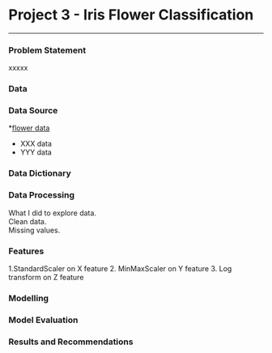 # Project 3 - Iris Flower Classification

---

### Problem Statement

xxxxx

### Data

### Data Source
*[flower data](www.bbc.co.uk)
* XXX data
* YYY data

### Data Dictionary


### Data Processing

What I did to explore data.   
Clean data. <br>
Missing values.

### Features

1.StandardScaler on X feature
2. MinMaxScaler on Y feature
3. Log transform on Z feature

### Modelling

### Model Evaluation

### Results and Recommendations
